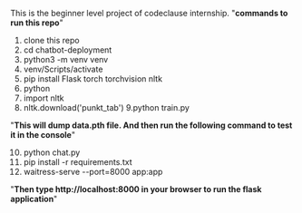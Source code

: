 This is the beginner level project of codeclause internship.
"**commands to run this repo**"
1. clone this repo
2. cd chatbot-deployment
3. python3 -m venv venv
4. venv/Scripts/activate
5. pip install Flask torch torchvision nltk
6.  python
7.  import nltk
8.  nltk.download('punkt_tab')
9.python train.py

"**This will dump data.pth file. And then run the following command to test it in the console**"

10. python chat.py
11. pip install -r requirements.txt
12. waitress-serve --port=8000 app:app

"**Then type http://localhost:8000 in your browser to run the flask application**"
